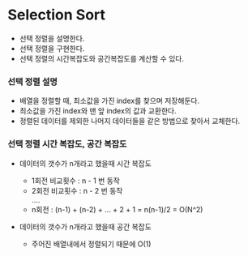 # Selection Sort
- 선택 정렬을 설명한다.
- 선택 정렬을 구현한다.
- 선택 정렬의 시간복잡도와 공간복잡도를 계산할 수 있다.

### 선택 정렬 설명
- 배열을 정렬할 때, 최소값을 가진 index를 찾으며 저장해둔다.
- 최소값을 가진 index와 맨 앞 index의 값과 교환한다.
- 정렬된 데이터를 제외한 나머지 데이터들을 같은 방법으로 찾아서 교체한다.

### 선택 정렬 시간 복잡도, 공간 복잡도
- 데이터의 갯수가 n개라고 했을때 시간 복잡도
    - 1회전 비교횟수 : n - 1 번 동작
    - 2회전 비교횟수 : n - 2 번 동작 <br>
       ....
    - n회전 : (n-1) + (n-2) + ... + 2 + 1 = n(n-1)/2 = O(N^2)

- 데이터의 갯수가 n개라고 했을때 공간 복잡도
    - 주어진 배열내에서 정렬되기 때문에 O(1)
